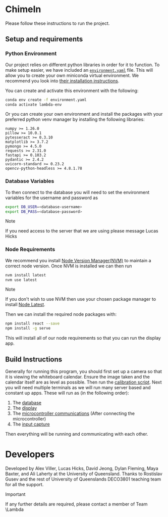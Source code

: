 # ChimeIn

Please follow these instructions to run the project.

## Setup and requirements

### Python Environment

Our project relies on different python libraries in order for it to
function. To make setup easier, we have included an [`environment.yaml`](https://github.com/lucashicks1/lambda-deco3801/blob/main/environment.yaml)
file. This will allow you to create your own miniconda virtual
environment. We recommend you look into [their installation instructions](https://docs.conda.io/projects/miniconda/en/latest/miniconda-install.html).

You can create and activate this environment with the following:

```sh
conda env create -f environment.yaml
conda activate lambda-env
```

Or you can create your own environment and install the packages with your
preferred python venv manager by installing the following libraries:

	numpy >= 1.26.0
	pillow >= 10.0.1
	pytesseract >= 0.3.10
	matplotlib >= 3.7.2
	pymongo >= 4.5.0
	requests >= 2.31.0
	fastapi >= 0.103.2
	pydantic >= 2.4.2
	uvicorn-standard >= 0.23.2
	opencv-python-headless >= 4.8.1.78

### Database Variables

To then connect to the database you will need to set the environment variables for
the username and password as

```sh
export DB_USER=<database-username>
export DB_PASS=<database-password>
```

> [!NOTE]
> If you need access to the server that we are using please message Lucas Hicks

### Node Requirements

We recommend you install [Node Version Manager(NVM)](https://github.com/nvm-sh/nvm)
to maintain a correct node version. Once NVM is installed we can then run

```sh
nvm install latest
nvm use latest
```

> [!NOTE]
> If you don't wish to use NVM then use your chosen package manager to install [Node Latest](https://nodejs.org/en/download).

Then we can install the required node packages with:

```sh
npm install react --save
npm install -g serve
```

This will install all of our node requirements so that you can run the display app.

## Build Instructions

Generally for running this program, you should first set up a camera so that it
is viewing the whiteboard calendar. Ensure the image taken and the calendar itself are as
level as possible. Then run the [calibration script](https://github.com/lucashicks1/lambda-deco3801/blob/main/vision/README.md#setup-and-calibration).
Next you will need multiple terminals as we will run many server based and constant up apps.
These will run as (in the following order):

1. The [database](https://github.com/lucashicks1/lambda-deco3801/blob/main/db-handler/README.md#running-the-api) 
1. The [display](https://github.com/lucashicks1/lambda-deco3801/blob/main//ui-display/README.md#run)
1. The [microcontroller communications](https://github.com/lucashicks1/lambda-deco3801/blob/main/figurines/README.md) (After connecting the microcontroller)
1. The [input capture](https://github.com/lucashicks1/lambda-deco3801/blob/main/vision/README.md#Running-capture)

Then everything will be running and communicating with each other.

# Developers

Developed by Alex Viller, Lucas Hicks, David Jeong, Dylan Fleming, Maya Baxter, and Ali Laherty at the University of Queensland.
Thanks to Rostislav Gusev and the rest of University of Queenslands DECO3801 teaching team for all the support.

> [!IMPORTANT]
> If any further details are required, please contact a member of Team \\Lambda
